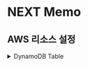 # NEXT Memo

## AWS 리소스 설정

<details>
<summary>DynamoDB Table</summary>

```json
aws dynamodb update-table \
    --table-name Memos \
    --attribute-definitions AttributeName=createdAt,AttributeType=S \
    --global-secondary-index-updates \
        "[{\"Create\":{\"IndexName\": \"CreatedAtIndex\",\"KeySchema\":[{\"AttributeName\":\"id\",\"KeyType\":\"HASH\"},{\"AttributeName\":\"createdAt\",\"KeyType\":\"RANGE\"}],\"ProvisionedThroughput\":{\"ReadCapacityUnits\":5,\"WriteCapacityUnits\":5}}}]"
```
</detail>
